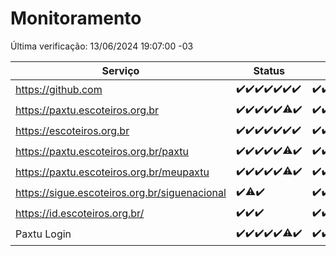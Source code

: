 # Monitoramento

Última verificação: 13/06/2024 19:07:00 -03

|Serviço|Status|Últimas 24h|
|---|---|---|
|https://github.com|<span title="2024-06-06: OK=24">✔️</span><span title="2024-06-07: OK=24">✔️</span><span title="2024-06-08: OK=24">✔️</span><span title="2024-06-09: OK=24">✔️</span><span title="2024-06-10: OK=25">✔️</span><span title="2024-06-11: OK=24">✔️</span><span title="2024-06-12: OK=22">✔️</span>|<span title="12/06/2024 19:07:00 -03 : 200">✔️</span><span title="12/06/2024 20:06:00 -03 : 200">✔️</span><span title="12/06/2024 21:33:00 -03 : 200">✔️</span><span title="12/06/2024 22:53:00 -03 : 200">✔️</span><span title="12/06/2024 23:25:00 -03 : 200">✔️</span><span title="13/06/2024 00:08:00 -03 : 200">✔️</span><span title="13/06/2024 01:08:00 -03 : 200">✔️</span><span title="13/06/2024 02:08:00 -03 : 200">✔️</span><span title="13/06/2024 03:10:00 -03 : 200">✔️</span><span title="13/06/2024 04:07:00 -03 : 200">✔️</span><span title="13/06/2024 05:09:00 -03 : 200">✔️</span><span title="13/06/2024 06:08:00 -03 : 200">✔️</span><span title="13/06/2024 07:07:00 -03 : 200">✔️</span><span title="13/06/2024 08:07:00 -03 : 200">✔️</span><span title="13/06/2024 09:13:00 -03 : 200">✔️</span><span title="13/06/2024 10:09:00 -03 : 200">✔️</span><span title="13/06/2024 11:06:00 -03 : 200">✔️</span><span title="13/06/2024 12:07:00 -03 : 200">✔️</span><span title="13/06/2024 13:09:00 -03 : 200">✔️</span><span title="13/06/2024 14:06:00 -03 : 200">✔️</span><span title="13/06/2024 15:09:00 -03 : 200">✔️</span><span title="13/06/2024 16:04:00 -03 : 200">✔️</span><span title="13/06/2024 17:06:00 -03 : 200">✔️</span><span title="13/06/2024 18:07:00 -03 : 200">✔️</span><span title="13/06/2024 19:07:00 -03 : 200">✔️</span>|
|https://paxtu.escoteiros.org.br|<span title="2024-06-06: OK=24">✔️</span><span title="2024-06-07: OK=24">✔️</span><span title="2024-06-08: OK=24">✔️</span><span title="2024-06-09: OK=24">✔️</span><span title="2024-06-10: OK=25">✔️</span><span title="2024-06-11: OK=23, Falhas=1">⚠️</span><span title="2024-06-12: OK=22">✔️</span>|<span title="12/06/2024 19:07:00 -03 : 200">✔️</span><span title="12/06/2024 20:06:00 -03 : 200">✔️</span><span title="12/06/2024 21:33:00 -03 : 200">✔️</span><span title="12/06/2024 22:53:00 -03 : 200">✔️</span><span title="12/06/2024 23:25:00 -03 : 200">✔️</span><span title="13/06/2024 00:08:00 -03 : 200">✔️</span><span title="13/06/2024 01:08:00 -03 : 200">✔️</span><span title="13/06/2024 02:08:00 -03 : 200">✔️</span><span title="13/06/2024 03:10:00 -03 : 200">✔️</span><span title="13/06/2024 04:07:00 -03 : 200">✔️</span><span title="13/06/2024 05:09:00 -03 : 200">✔️</span><span title="13/06/2024 06:08:00 -03 : 200">✔️</span><span title="13/06/2024 07:07:00 -03 : 200">✔️</span><span title="13/06/2024 08:07:00 -03 : 200">✔️</span><span title="13/06/2024 09:13:00 -03 : 200">✔️</span><span title="13/06/2024 10:09:00 -03 : 200">✔️</span><span title="13/06/2024 11:06:00 -03 : 200">✔️</span><span title="13/06/2024 12:07:00 -03 : 200">✔️</span><span title="13/06/2024 13:09:00 -03 : 200">✔️</span><span title="13/06/2024 14:06:00 -03 : 200">✔️</span><span title="13/06/2024 15:09:00 -03 : 200">✔️</span><span title="13/06/2024 16:04:00 -03 : 200">✔️</span><span title="13/06/2024 17:06:00 -03 : 200">✔️</span><span title="13/06/2024 18:07:00 -03 : 200">✔️</span><span title="13/06/2024 19:07:00 -03 : 200">✔️</span>|
|https://escoteiros.org.br|<span title="2024-06-06: OK=24">✔️</span><span title="2024-06-07: OK=24">✔️</span><span title="2024-06-08: OK=24">✔️</span><span title="2024-06-09: OK=24">✔️</span><span title="2024-06-10: OK=25">✔️</span><span title="2024-06-11: OK=24">✔️</span><span title="2024-06-12: OK=22">✔️</span>|<span title="12/06/2024 19:07:00 -03 : 200">✔️</span><span title="12/06/2024 20:06:00 -03 : 200">✔️</span><span title="12/06/2024 21:33:00 -03 : 200">✔️</span><span title="12/06/2024 22:53:00 -03 : 200">✔️</span><span title="12/06/2024 23:25:00 -03 : 200">✔️</span><span title="13/06/2024 00:08:00 -03 : 200">✔️</span><span title="13/06/2024 01:08:00 -03 : 200">✔️</span><span title="13/06/2024 02:08:00 -03 : 200">✔️</span><span title="13/06/2024 03:10:00 -03 : 200">✔️</span><span title="13/06/2024 04:07:00 -03 : 200">✔️</span><span title="13/06/2024 05:09:00 -03 : 200">✔️</span><span title="13/06/2024 06:08:00 -03 : 200">✔️</span><span title="13/06/2024 07:07:00 -03 : 200">✔️</span><span title="13/06/2024 08:07:00 -03 : 200">✔️</span><span title="13/06/2024 09:13:00 -03 : 200">✔️</span><span title="13/06/2024 10:09:00 -03 : 200">✔️</span><span title="13/06/2024 11:06:00 -03 : 200">✔️</span><span title="13/06/2024 12:07:00 -03 : 200">✔️</span><span title="13/06/2024 13:09:00 -03 : 200">✔️</span><span title="13/06/2024 14:06:00 -03 : 200">✔️</span><span title="13/06/2024 15:09:00 -03 : 200">✔️</span><span title="13/06/2024 16:04:00 -03 : 200">✔️</span><span title="13/06/2024 17:06:00 -03 : 200">✔️</span><span title="13/06/2024 18:07:00 -03 : 200">✔️</span><span title="13/06/2024 19:07:00 -03 : 200">✔️</span>|
|https://paxtu.escoteiros.org.br/paxtu|<span title="2024-06-06: OK=24">✔️</span><span title="2024-06-07: OK=24">✔️</span><span title="2024-06-08: OK=24">✔️</span><span title="2024-06-09: OK=24">✔️</span><span title="2024-06-10: OK=25">✔️</span><span title="2024-06-11: OK=23, Falhas=1">⚠️</span><span title="2024-06-12: OK=22">✔️</span>|<span title="12/06/2024 19:07:00 -03 : 200">✔️</span><span title="12/06/2024 20:06:00 -03 : 200">✔️</span><span title="12/06/2024 21:33:00 -03 : 200">✔️</span><span title="12/06/2024 22:53:00 -03 : 200">✔️</span><span title="12/06/2024 23:25:00 -03 : 200">✔️</span><span title="13/06/2024 00:08:00 -03 : 200">✔️</span><span title="13/06/2024 01:08:00 -03 : 200">✔️</span><span title="13/06/2024 02:08:00 -03 : 200">✔️</span><span title="13/06/2024 03:10:00 -03 : 200">✔️</span><span title="13/06/2024 04:07:00 -03 : 200">✔️</span><span title="13/06/2024 05:09:00 -03 : 200">✔️</span><span title="13/06/2024 06:08:00 -03 : 200">✔️</span><span title="13/06/2024 07:07:00 -03 : 200">✔️</span><span title="13/06/2024 08:07:00 -03 : 200">✔️</span><span title="13/06/2024 09:13:00 -03 : 200">✔️</span><span title="13/06/2024 10:09:00 -03 : 200">✔️</span><span title="13/06/2024 11:06:00 -03 : 200">✔️</span><span title="13/06/2024 12:07:00 -03 : 200">✔️</span><span title="13/06/2024 13:09:00 -03 : 200">✔️</span><span title="13/06/2024 14:06:00 -03 : 200">✔️</span><span title="13/06/2024 15:09:00 -03 : 200">✔️</span><span title="13/06/2024 16:04:00 -03 : 200">✔️</span><span title="13/06/2024 17:06:00 -03 : 200">✔️</span><span title="13/06/2024 18:07:00 -03 : 200">✔️</span><span title="13/06/2024 19:07:00 -03 : 200">✔️</span>|
|https://paxtu.escoteiros.org.br/meupaxtu|<span title="2024-06-06: OK=24">✔️</span><span title="2024-06-07: OK=24">✔️</span><span title="2024-06-08: OK=24">✔️</span><span title="2024-06-09: OK=24">✔️</span><span title="2024-06-10: OK=25">✔️</span><span title="2024-06-11: OK=23, Falhas=1">⚠️</span><span title="2024-06-12: OK=22">✔️</span>|<span title="12/06/2024 19:07:00 -03 : 200">✔️</span><span title="12/06/2024 20:06:00 -03 : 200">✔️</span><span title="12/06/2024 21:33:00 -03 : 200">✔️</span><span title="12/06/2024 22:53:00 -03 : 200">✔️</span><span title="12/06/2024 23:25:00 -03 : 200">✔️</span><span title="13/06/2024 00:08:00 -03 : 200">✔️</span><span title="13/06/2024 01:08:00 -03 : 200">✔️</span><span title="13/06/2024 02:08:00 -03 : 200">✔️</span><span title="13/06/2024 03:10:00 -03 : 200">✔️</span><span title="13/06/2024 04:07:00 -03 : 200">✔️</span><span title="13/06/2024 05:09:00 -03 : 200">✔️</span><span title="13/06/2024 06:08:00 -03 : 200">✔️</span><span title="13/06/2024 07:07:00 -03 : 200">✔️</span><span title="13/06/2024 08:07:00 -03 : 200">✔️</span><span title="13/06/2024 09:13:00 -03 : 200">✔️</span><span title="13/06/2024 10:09:00 -03 : 200">✔️</span><span title="13/06/2024 11:06:00 -03 : 200">✔️</span><span title="13/06/2024 12:07:00 -03 : 200">✔️</span><span title="13/06/2024 13:09:00 -03 : 200">✔️</span><span title="13/06/2024 14:06:00 -03 : 200">✔️</span><span title="13/06/2024 15:09:00 -03 : 200">✔️</span><span title="13/06/2024 16:04:00 -03 : 200">✔️</span><span title="13/06/2024 17:06:00 -03 : 200">✔️</span><span title="13/06/2024 18:07:00 -03 : 200">✔️</span><span title="13/06/2024 19:07:00 -03 : 200">✔️</span>|
|https://sigue.escoteiros.org.br/siguenacional|<span title="2024-06-10: OK=15">✔️</span><span title="2024-06-11: OK=23, Falhas=1">⚠️</span><span title="2024-06-12: OK=22">✔️</span>|<span title="12/06/2024 19:07:00 -03 : 200">✔️</span><span title="12/06/2024 20:06:00 -03 : 200">✔️</span><span title="12/06/2024 21:33:00 -03 : 200">✔️</span><span title="12/06/2024 22:53:00 -03 : 200">✔️</span><span title="12/06/2024 23:25:00 -03 : 200">✔️</span><span title="13/06/2024 00:08:00 -03 : 200">✔️</span><span title="13/06/2024 01:08:00 -03 : 200">✔️</span><span title="13/06/2024 02:08:00 -03 : 200">✔️</span><span title="13/06/2024 03:10:00 -03 : 200">✔️</span><span title="13/06/2024 04:07:00 -03 : 200">✔️</span><span title="13/06/2024 05:09:00 -03 : 200">✔️</span><span title="13/06/2024 06:08:00 -03 : 200">✔️</span><span title="13/06/2024 07:07:00 -03 : 200">✔️</span><span title="13/06/2024 08:07:00 -03 : 200">✔️</span><span title="13/06/2024 09:13:00 -03 : 200">✔️</span><span title="13/06/2024 10:09:00 -03 : 200">✔️</span><span title="13/06/2024 11:06:00 -03 : 200">✔️</span><span title="13/06/2024 12:07:00 -03 : 200">✔️</span><span title="13/06/2024 13:09:00 -03 : 200">✔️</span><span title="13/06/2024 14:06:00 -03 : 200">✔️</span><span title="13/06/2024 15:09:00 -03 : 200">✔️</span><span title="13/06/2024 16:04:00 -03 : 200">✔️</span><span title="13/06/2024 17:06:00 -03 : 200">✔️</span><span title="13/06/2024 18:07:00 -03 : 200">✔️</span><span title="13/06/2024 19:07:00 -03 : 200">✔️</span>|
|https://id.escoteiros.org.br/|<span title="2024-06-10: OK=15">✔️</span><span title="2024-06-11: OK=24">✔️</span><span title="2024-06-12: OK=22">✔️</span>|<span title="12/06/2024 19:07:00 -03 : 200">✔️</span><span title="12/06/2024 20:06:00 -03 : 200">✔️</span><span title="12/06/2024 21:33:00 -03 : 200">✔️</span><span title="12/06/2024 22:53:00 -03 : 200">✔️</span><span title="12/06/2024 23:25:00 -03 : 200">✔️</span><span title="13/06/2024 00:08:00 -03 : 200">✔️</span><span title="13/06/2024 01:08:00 -03 : 200">✔️</span><span title="13/06/2024 02:08:00 -03 : 200">✔️</span><span title="13/06/2024 03:10:00 -03 : 200">✔️</span><span title="13/06/2024 04:07:00 -03 : 200">✔️</span><span title="13/06/2024 05:09:00 -03 : 200">✔️</span><span title="13/06/2024 06:08:00 -03 : 200">✔️</span><span title="13/06/2024 07:07:00 -03 : 200">✔️</span><span title="13/06/2024 08:07:00 -03 : 200">✔️</span><span title="13/06/2024 09:13:00 -03 : 200">✔️</span><span title="13/06/2024 10:09:00 -03 : 200">✔️</span><span title="13/06/2024 11:06:00 -03 : 200">✔️</span><span title="13/06/2024 12:07:00 -03 : 200">✔️</span><span title="13/06/2024 13:09:00 -03 : 200">✔️</span><span title="13/06/2024 14:06:00 -03 : 200">✔️</span><span title="13/06/2024 15:09:00 -03 : 200">✔️</span><span title="13/06/2024 16:04:00 -03 : 200">✔️</span><span title="13/06/2024 17:06:00 -03 : 200">✔️</span><span title="13/06/2024 18:07:00 -03 : 200">✔️</span><span title="13/06/2024 19:07:00 -03 : 200">✔️</span>|
|Paxtu Login|<span title="2024-06-06: OK=24">✔️</span><span title="2024-06-07: OK=24">✔️</span><span title="2024-06-08: OK=24">✔️</span><span title="2024-06-09: OK=24">✔️</span><span title="2024-06-10: OK=25">✔️</span><span title="2024-06-11: OK=23, Falhas=1">⚠️</span><span title="2024-06-12: OK=22">✔️</span>|<span title="12/06/2024 19:07:00 -03 : 200">✔️</span><span title="12/06/2024 20:06:00 -03 : 200">✔️</span><span title="12/06/2024 21:33:00 -03 : 200">✔️</span><span title="12/06/2024 22:53:00 -03 : 200">✔️</span><span title="12/06/2024 23:25:00 -03 : 200">✔️</span><span title="13/06/2024 00:08:00 -03 : 200">✔️</span><span title="13/06/2024 01:08:00 -03 : 200">✔️</span><span title="13/06/2024 02:08:00 -03 : 200">✔️</span><span title="13/06/2024 03:10:00 -03 : 200">✔️</span><span title="13/06/2024 04:07:00 -03 : 200">✔️</span><span title="13/06/2024 05:09:00 -03 : 200">✔️</span><span title="13/06/2024 06:08:00 -03 : 200">✔️</span><span title="13/06/2024 07:07:00 -03 : 200">✔️</span><span title="13/06/2024 08:07:00 -03 : 200">✔️</span><span title="13/06/2024 09:13:00 -03 : 200">✔️</span><span title="13/06/2024 10:09:00 -03 : 200">✔️</span><span title="13/06/2024 11:06:00 -03 : 200">✔️</span><span title="13/06/2024 12:07:00 -03 : 200">✔️</span><span title="13/06/2024 13:09:00 -03 : 200">✔️</span><span title="13/06/2024 14:06:00 -03 : 200">✔️</span><span title="13/06/2024 15:09:00 -03 : 200">✔️</span><span title="13/06/2024 16:04:00 -03 : 200">✔️</span><span title="13/06/2024 17:06:00 -03 : 200">✔️</span><span title="13/06/2024 18:07:00 -03 : 200">✔️</span><span title="13/06/2024 19:07:00 -03 : 200">✔️</span>|
